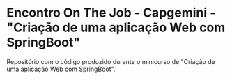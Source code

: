 # Encontro On The Job - Capgemini - "Criação de uma aplicação Web com SpringBoot"

Repositório com o código produzido durante o minicurso de "Criação de uma aplicação Web com SpringBoot".

